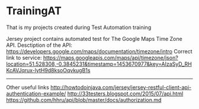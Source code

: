 # TrainingAT
That is my projects created during Test Automation training 

Jersey project contains automated test for The Google Maps Time Zone API.
Desctiption of the API: https://developers.google.com/maps/documentation/timezone/intro
Correct link to service: https://maps.googleapis.com/maps/api/timezone/json?location=51.528308,-0.3845231&timestamp=1453670977&key=AIzaSyD_RHKcAVJqrux-lytH9d8ksoOqvkugB1s

____________________________________________________________________

Other useful links 
http://howtodoinjava.com/jersey/jersey-restful-client-api-authentication-example/
http://33testers.blogspot.com/2015/07/api.html
https://github.com/hhru/api/blob/master/docs/authorization.md


